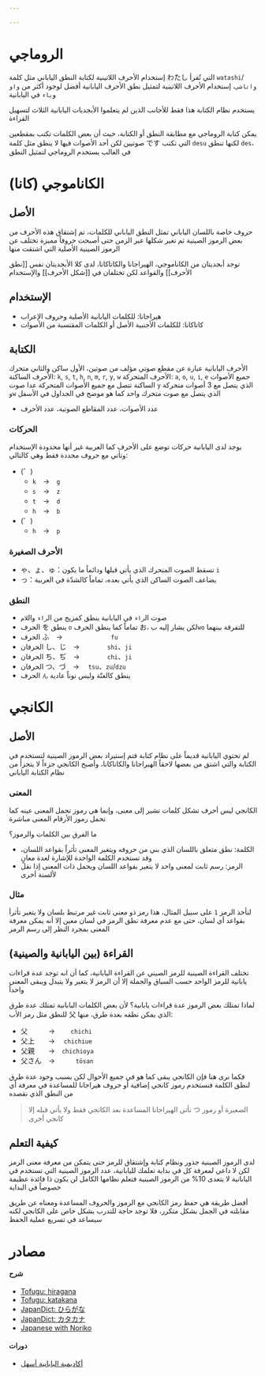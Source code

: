```yaml
---

---
```

# الروماجي
إستخدام الأحرف اللاتينية لكتابة النطق الياباني مثل كلمة わたし التي تُقرأ `watashi`/`واتاشي`، إستخدام الأحرف اللاتينية لتمثيل نطق الأحرف اليابانية أفضل لوجود أكثر من `واو` و`ياء` في اليابانية

يستخدم نظام الكتابة هذا فقط للأجانب الذين لم يتعلموا الأبجديات اليابانية الثلاث لتسهيل القراءة

يمكن كتابة الروماجي مع مطابقة النطق أو الكتابة، حيث أن بعض الكلمات تكتب بمقطعين صوتيين لكن أحد الأصوات فيها لا ينطق مثل كلمة です التي تكتب `desu` لكنها تنطق `des`، في الغالب يستخدم الروماجي لتمثيل النطق
# الكاناموجي (كانا)
## الأصل
حروف خاصة باللسان الياباني تمثل النطق الياباني للكلمات، تم إشتقاق هذه الأحرف من بعض الرموز الصينية ثم تغير شكلها عبر الزمن حتى أصبحت حروفاً مميزة تختلف عن الرموز الصينية الأصلية التي اشتقت منها

توجد أبجديتان من الكاناموجي، الهيراجانا والكاتاكانا، لدى كلا الأبجديتان نفس [[نطق الأحرف]] والقواعد لكن تختلفان في [[شكل الأحرف]] والإستخدام
## الإستخدام
- هيراجانا: للكلمات اليابانية الأصلية وحروف الإعراب
- كاتاكانا: للكلمات الأجنبية الأصل أو الكلمات المقتسبة من الأصوات
## الكتابة
الأحرف اليابانية عبارة عن مقطع صوتي مؤلف من صوتين، الأول ساكن والثاني متحرك
الأحرف الساكنة: `k`, `s`, `t`, `h`, `n`, `m`, `r`, `y`, `w`
الأحرف المتحركة: `a`, `o`, `u`, `i`, `e`
جميع الأصوات الساكنة تتصل مع جميع الأصوات المتحركة عدا صوت `y` الذي يتصل مع 3 أصوات متحركة و`w` الذي يتصل مع صوت متحرك واحد كما هو موضح في الجداول في الأسفل
- عدد الأصوات، عدد المقاطع الصوتية، عدد الأحرف
### الحركات
يوجد لدى اليابانية حركات توضع على الأحرف كما العربية غير أنها محدودة الإستخدام وتأتي مع حروف محددة فقط وهي كالتالي:
- (゛)
	- `k`　→　`g`
	- `s`　→　`z`
	- `t`　→　`d`
	- `h`　→　`b`
- (゜)
  - `h`　→　`p`
### الأحرف الصغيرة
- ゃ、ょ、ゅ：تسقط الصوت المتحرك الذي يأتي قبلها ودائماً ما يكون `i`
- っ：يضاعف الصوت الساكن الذي يأتي بعده، تماماً كالشدّة في العربية
### النطق
- صوت ال`راء` في اليابانية ينطق كمزيج من ال`راء` وال`لام`
- الحرف を ينطق `o` تماماً كما ينطق الحرف お، لكن يشار إليه ب`wo` للتفرقة بينهما
- الحرف  ふ　→　　　　　　　`fu`
- الحرفان し、じ　→　　　　`shi`、`ji`
- الحرفان ち、ぢ　→　　　　`chi`、`ji`
- الحرفان つ、づ　→  　`tsu`、`zu`/`dzu`
- الحرف `ん` ينطق كالغنّة وليس نوناً عادية
# الكانجي
## الأصل
لم تحتوي اليابانية قديماً على نظام كتابة فتم إستيراد بعض الرموز الصينية لتستخدم في الكتابة والتي اشتق من بعضها لاحقاً الهيراجانا والكاتاكانا، وأصبح الكانجي جزءاً لا يتجزأ من نظام الكتابة الياباني
### المعنى
الكانجي ليس أحرف تشكل كلمات تشير إلى معنى، وإنما هي رموز تحمل المعنى عينه كما تحمل رموز الأرقام المعنى مباشرة

ما الفرق بين الكلمات والرموز؟
- الكلمة: نطق متعلق باللسان الذي بني من حروفه ويتغير المعنى تأثراً بقواعد اللسان، وقد تستخدم الكلمة الواحدة للإشارة لعدة معانٍ
- الرمز: رسم ثابت لمعنى واحد لا يتغير بقواعد اللسان ويحمل ذات المعنى إذا نقل لألسنة أخرى
### مثال
لنأخذ الرمز `1` على سبيل المثال، هذا رمز ذو معنى ثابت غير مرتبط بلسان ولا يتغير تأثرأ بقواعد أي لسان، حتى مع عدم معرفة نطق الرمز في لسان معين إلا أنه يمكن معرفة المعنى بمجرد النظر إلى رسم الرمز
## القراءة (بين اليابانية والصينية)
تختلف القراءة الصينية للرمز الصيني عن القراءة اليابانية، كما أن انه توجد عدة قراءات يابانية للرمز الواحد حسب السياق والجملة إلا أن الرمز لا يتغير ولا يتبدل ويبقى المعنى واحداً

لماذا تمتلك بعض الرموز عدة قراءات يابانية؟ لأن بعض الكلمات اليابانية تمتلك عدة طرق للنطق مثل رمز الأب 父 الذي يمكن نطقه بعدة طرق، منها:
- 父　　　→　  　`chichi`
- 父上　　→　  `chichiue`
- 父親　　→　`chichioya`
- 父さん　→　　　`tōsan`

فكما نرى هنا فإن الكانجي يبقى كما هو في جميع الأحوال لكن بسبب وجود عدة طرق لنطق الكلمة فنستخدم رموز كانجي إضافية أو حروف هيراجانا للمساعدة في معرفة أي من النطق الذي نقصده

> تأتي الهيراجانا المساعدة بعد الكانجي فقط ولا يأتي قبله إلا つ الصغيرة أو رموز كانجي أخرى
## كيفية التعلم
لدى الرموز الصينية جذور ونظام كتابة وإشتقاق للرمز حتى يتمكن من معرفة معنى الرمز لكن لا داعي لمعرفة كل في بداية تعلمك لليابانية، عدد الرموز الصينية التي تستخدم في اليابانية لا يتعدى 10% من الرموز الصينية فتعلم نظامها الكامل لن يكون ذا فائدة عظيمة خصوصاً في البداية

أفضل طريقة هي حفظ رمز الكانجي مع الرموز والحروف المساعدة ومعناه عن طريق مقابلته في الجمل بشكل متكرر، فلا توجد حاجة للتدرب بشكل خاص على الكانجي لكنه سيساعد في تسريع عملية الحفظ
# مصادر
#### شرح
- [Tofugu: hiragana](https://tofugu.com/japanese/learn-hiragana)
- [Tofugu: katakana](https://tofugu.com/japanese/learn-katakana)
- [JapanDict: ひらがな](https://japandict.com/%E3%81%B2%E3%82%89%E3%81%8C%E3%81%AA)
- [JapanDict: カタカナ](https://japandict.com/%E3%82%AB%E3%82%BF%E3%82%AB%E3%83%8A)
- [Japanese with Noriko](https://japanesewithnoriko.com/season-1-transcription/227-how-to-learn-kanji)
#### دورات
- [أكاديمية اليابانية أسهل](https://academy-jp.com/courses/reading)